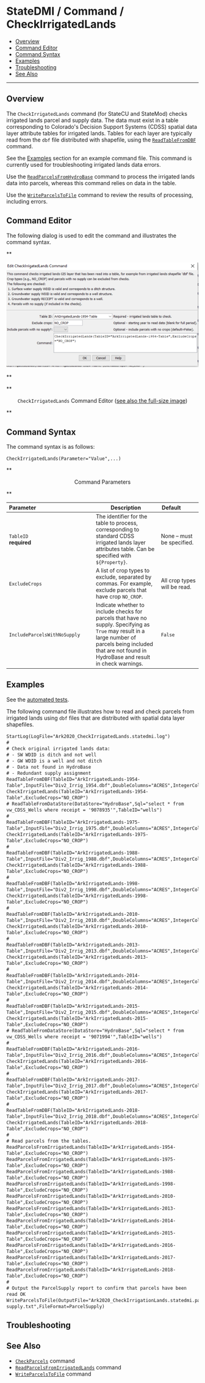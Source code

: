 # StateDMI / Command / CheckIrrigatedLands #

* [Overview](#overview)
* [Command Editor](#command-editor)
* [Command Syntax](#command-syntax)
* [Examples](#examples)
* [Troubleshooting](#troubleshooting)
* [See Also](#see-also)

-------------------------

## Overview ##

The `CheckIrrigatedLands` command (for StateCU and StateMod) checks irrigated lands parcel and supply data.
The data must exist in a table corresponding to Colorado's Decision Support Systems (CDSS)
spatial data layer attribute tables for irrigated lands.
Tables for each layer are typically read from the `dbf` file distributed with shapefile,
using the [`ReadTableFromDBF`](../ReadTableFromDBF/ReadTableFromDBF.md) command.

See the [Examples](#examples) section for an example command file.
This command is currently used for troubleshooting irrigated lands data errors.

Use the [`ReadParcelsFromHydroBase`](../ReadParcelsFromHydroBase/ReadParcelsFromHydroBase.md) command to process the
irrigated lands data into parcels, whereas this command relies on data in the table.

Use the [`WriteParcelsToFile`](../WriteParcelsToFile/WriteParcelsToFile.md) command to review the results of processing, including errors.

## Command Editor ##

The following dialog is used to edit the command and illustrates the command syntax.

**<p style="text-align: center;">
![CheckIrrigatedLands](CheckIrrigatedLands.png)
</p>**

**<p style="text-align: center;">
`CheckIrrigatedLands` Command Editor (<a href="../CheckIrrigatedLands.png">see also the full-size image</a>)
</p>**

## Command Syntax ##

The command syntax is as follows:

```text
CheckIrrigatedLands(Parameter="Value",...)
```
**<p style="text-align: center;">
Command Parameters
</p>**

| **Parameter**&nbsp;&nbsp;&nbsp;&nbsp;&nbsp;&nbsp;&nbsp;&nbsp;&nbsp;&nbsp;&nbsp;&nbsp;&nbsp;&nbsp;&nbsp;&nbsp;&nbsp;&nbsp;&nbsp;&nbsp;&nbsp;&nbsp;&nbsp;&nbsp;&nbsp;&nbsp;&nbsp;&nbsp;&nbsp;&nbsp;&nbsp;&nbsp;&nbsp;&nbsp;&nbsp;&nbsp;&nbsp;&nbsp; | **Description** | **Default**&nbsp;&nbsp;&nbsp;&nbsp;&nbsp;&nbsp;&nbsp;&nbsp;&nbsp;&nbsp; |
| --------------|-----------------|----------------- |
| `TableID` <br>**required** | The identifier for the table to process, corresponding to standard CDSS irrigated lands layer attributes table.  Can be specified with `${Property}`. | None – must be specified. |
| `ExcludeCrops` | A list of crop types to exclude, separated by commas. For example, exclude parcels that have crop `NO_CROP`. | All crop types will be read. |
| `IncludeParcelsWithNoSupply` | Indicate whether to include checks for parcels that have no supply. Specifying as `True` may result in a large number of parcels being included that are not found in HydroBase and result in check warnings. | `False` |

## Examples ##

See the [automated tests](https://github.com/OpenCDSS/cdss-app-statedmi-test/tree/master/test/regression/commands/CheckIrrigatedLands).

The following command file illustrates how to read and check parcels from irrigated lands
using `dbf` files that are distributed with spatial data layer shapefiles.

```
StartLog(LogFile="Ark2020_CheckIrrigatedLands.statedmi.log")
#
# Check original irrigated lands data:
# - SW WDID is ditch and not well
# - GW WDID is a well and not ditch
# - Data not found in HydroBase
# - Redundant supply assignment
ReadTableFromDBF(TableID="ArkIrrigatedLands-1954-Table",InputFile="Div2_Irrig_1954.dbf",DoubleColumns="ACRES",IntegerColumns="CAL_YEAR,PARCEL_ID,DIV,DISTRICT,MASTER_ID")
CheckIrrigatedLands(TableID="ArkIrrigatedLands-1954-Table",ExcludeCrops="NO_CROP")
# ReadTableFromDataStore(DataStore="HydroBase",Sql="select * from vw_CDSS_Wells where receipt = '9078935'",TableID="wells")
#
ReadTableFromDBF(TableID="ArkIrrigatedLands-1975-Table",InputFile="Div2_Irrig_1975.dbf",DoubleColumns="ACRES",IntegerColumns="CAL_YEAR,PARCEL_ID,DIV,DISTRICT,MASTER_ID")
CheckIrrigatedLands(TableID="ArkIrrigatedLands-1975-Table",ExcludeCrops="NO_CROP")
#
ReadTableFromDBF(TableID="ArkIrrigatedLands-1988-Table",InputFile="Div2_Irrig_1988.dbf",DoubleColumns="ACRES",IntegerColumns="CAL_YEAR,PARCEL_ID,DIV,DISTRICT,MASTER_ID")
CheckIrrigatedLands(TableID="ArkIrrigatedLands-1988-Table",ExcludeCrops="NO_CROP")
#
ReadTableFromDBF(TableID="ArkIrrigatedLands-1998-Table",InputFile="Div2_Irrig_1998.dbf",DoubleColumns="ACRES",IntegerColumns="CAL_YEAR,PARCEL_ID,DIV,DISTRICT,MASTER_ID")
CheckIrrigatedLands(TableID="ArkIrrigatedLands-1998-Table",ExcludeCrops="NO_CROP")
#
ReadTableFromDBF(TableID="ArkIrrigatedLands-2010-Table",InputFile="Div2_Irrig_2010.dbf",DoubleColumns="ACRES",IntegerColumns="CAL_YEAR,PARCEL_ID,DIV,DISTRICT,MASTER_ID")
CheckIrrigatedLands(TableID="ArkIrrigatedLands-2010-Table",ExcludeCrops="NO_CROP")
#
ReadTableFromDBF(TableID="ArkIrrigatedLands-2013-Table",InputFile="Div2_Irrig_2013.dbf",DoubleColumns="ACRES",IntegerColumns="CAL_YEAR,PARCEL_ID,DIV,DISTRICT,MASTER_ID")
CheckIrrigatedLands(TableID="ArkIrrigatedLands-2013-Table",ExcludeCrops="NO_CROP")
#
ReadTableFromDBF(TableID="ArkIrrigatedLands-2014-Table",InputFile="Div2_Irrig_2014.dbf",DoubleColumns="ACRES",IntegerColumns="CAL_YEAR,PARCEL_ID,DIV,DISTRICT,MASTER_ID")
CheckIrrigatedLands(TableID="ArkIrrigatedLands-2014-Table",ExcludeCrops="NO_CROP")
#
ReadTableFromDBF(TableID="ArkIrrigatedLands-2015-Table",InputFile="Div2_Irrig_2015.dbf",DoubleColumns="ACRES",IntegerColumns="CAL_YEAR,PARCEL_ID,DIV,DISTRICT,MASTER_ID")
CheckIrrigatedLands(TableID="ArkIrrigatedLands-2015-Table",ExcludeCrops="NO_CROP")
# ReadTableFromDataStore(DataStore="HydroBase",Sql="select * from vw_CDSS_Wells where receipt = '9071994'",TableID="wells")
#
ReadTableFromDBF(TableID="ArkIrrigatedLands-2016-Table",InputFile="Div2_Irrig_2016.dbf",DoubleColumns="ACRES",IntegerColumns="CAL_YEAR,PARCEL_ID,DIV,DISTRICT,MASTER_ID")
CheckIrrigatedLands(TableID="ArkIrrigatedLands-2016-Table",ExcludeCrops="NO_CROP")
#
ReadTableFromDBF(TableID="ArkIrrigatedLands-2017-Table",InputFile="Div2_Irrig_2017.dbf",DoubleColumns="ACRES",IntegerColumns="CAL_YEAR,PARCEL_ID,DIV,DISTRICT,MASTER_ID")
CheckIrrigatedLands(TableID="ArkIrrigatedLands-2017-Table",ExcludeCrops="NO_CROP")
#
ReadTableFromDBF(TableID="ArkIrrigatedLands-2018-Table",InputFile="Div2_Irrig_2018.dbf",DoubleColumns="ACRES",IntegerColumns="CAL_YEAR,PARCEL_ID,DIV,DISTRICT,MASTER_ID")
CheckIrrigatedLands(TableID="ArkIrrigatedLands-2018-Table",ExcludeCrops="NO_CROP")
#
# Read parcels from the tables.
ReadParcelsFromIrrigatedLands(TableID="ArkIrrigatedLands-1954-Table",ExcludeCrops="NO_CROP")
ReadParcelsFromIrrigatedLands(TableID="ArkIrrigatedLands-1975-Table",ExcludeCrops="NO_CROP")
ReadParcelsFromIrrigatedLands(TableID="ArkIrrigatedLands-1988-Table",ExcludeCrops="NO_CROP")
ReadParcelsFromIrrigatedLands(TableID="ArkIrrigatedLands-1998-Table",ExcludeCrops="NO_CROP")
ReadParcelsFromIrrigatedLands(TableID="ArkIrrigatedLands-2010-Table",ExcludeCrops="NO_CROP")
ReadParcelsFromIrrigatedLands(TableID="ArkIrrigatedLands-2013-Table",ExcludeCrops="NO_CROP")
ReadParcelsFromIrrigatedLands(TableID="ArkIrrigatedLands-2014-Table",ExcludeCrops="NO_CROP")
ReadParcelsFromIrrigatedLands(TableID="ArkIrrigatedLands-2015-Table",ExcludeCrops="NO_CROP")
ReadParcelsFromIrrigatedLands(TableID="ArkIrrigatedLands-2016-Table",ExcludeCrops="NO_CROP")
ReadParcelsFromIrrigatedLands(TableID="ArkIrrigatedLands-2017-Table",ExcludeCrops="NO_CROP")
ReadParcelsFromIrrigatedLands(TableID="ArkIrrigatedLands-2018-Table",ExcludeCrops="NO_CROP")
#
# Output the ParcelSupply report to confirm that parcels have been read OK
WriteParcelsToFile(OutputFile="Ark2020_CheckIrrigationLands.statedmi.parcel-supply.txt",FileFormat=ParcelSupply)
```

## Troubleshooting ##

## See Also ##

* [`CheckParcels`](../CheckParcels/CheckParcels.md) command
* [`ReadParcelsFromIrrigatedLands`](../ReadParcelsFromIrrigatedLands/ReadParcelsFromIrrigatedLands.md) command
* [`WriteParcelsToFile`](../WriteParcelsToFile/WriteParcelsToFile.md) command
